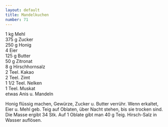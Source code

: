 ```yaml
---
layout: default
title: Mandelkuchen
number: 71
---
```


1 kg Mehl  
375 g Zucker  
250 g Honig  
4 Eier  
125 g Butter  
50 g Zitronat  
8 g Hirschhornsalz  
2 Teel. Kakao  
2 Teel. Zimt  
1 1/2 Teel. Nelken  
1 Teel. Muskat  
etwas Anis u. Mandeln

Honig flüssig machen, Gewürze, Zucker u. Butter verrühr. Wenn erkaltet, Eier u. Mehl geb. Teig auf Oblaten, über Nacht stehen, bis sie trocken sind. Die Masse ergibt 34 Stk. Auf 1 Oblate gibt man 40 g Teig. Hirsch-Salz in Wasser auflösen.
